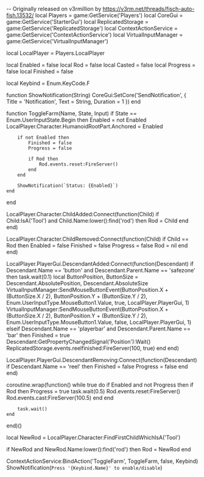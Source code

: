 -- Originally released on v3rmillion by https://v3rm.net/threads/fisch-auto-fish.13532/
local Players = game:GetService('Players')
local CoreGui = game:GetService('StarterGui')
local ReplicatedStorage = game:GetService('ReplicatedStorage')
local ContextActionService = game:GetService('ContextActionService')
local VirtualInputManager = game:GetService('VirtualInputManager')

local LocalPlayer = Players.LocalPlayer

local Enabled = false
local Rod = false
local Casted = false
local Progress = false
local Finished = false

local Keybind = Enum.KeyCode.F

function ShowNotification(String)
    CoreGui:SetCore('SendNotification', {
        Title = 'Notification',
        Text = String,
        Duration = 1
    })
end

function ToggleFarm(Name, State, Input)
    if State == Enum.UserInputState.Begin then
        Enabled = not Enabled
        LocalPlayer.Character.HumanoidRootPart.Anchored = Enabled
        
        if not Enabled then
            Finished = false
            Progress = false
            
            if Rod then
                Rod.events.reset:FireServer()
            end
        end
        
        ShowNotification(`Status: {Enabled}`)
    end
end

LocalPlayer.Character.ChildAdded:Connect(function(Child)
    if Child:IsA('Tool') and Child.Name:lower():find('rod') then
        Rod = Child
    end
end)

LocalPlayer.Character.ChildRemoved:Connect(function(Child)
    if Child == Rod then
        Enabled = false
        Finished = false
        Progress = false
        Rod = nil
    end
end)

LocalPlayer.PlayerGui.DescendantAdded:Connect(function(Descendant)
    if Descendant.Name == 'button' and Descendant.Parent.Name == 'safezone' then
        task.wait(0.1)
        local ButtonPosition, ButtonSize = Descendant.AbsolutePosition, Descendant.AbsoluteSize
        VirtualInputManager:SendMouseButtonEvent(ButtonPosition.X + (ButtonSize.X / 2), ButtonPosition.Y + (ButtonSize.Y / 2), Enum.UserInputType.MouseButton1.Value, true, LocalPlayer.PlayerGui, 1)
        VirtualInputManager:SendMouseButtonEvent(ButtonPosition.X + (ButtonSize.X / 2), ButtonPosition.Y + (ButtonSize.Y / 2), Enum.UserInputType.MouseButton1.Value, false, LocalPlayer.PlayerGui, 1)
    elseif Descendant.Name == 'playerbar' and Descendant.Parent.Name == 'bar' then
        Finished = true
        Descendant:GetPropertyChangedSignal('Position'):Wait()
        ReplicatedStorage.events.reelfinished:FireServer(100, true)
    end
end)

LocalPlayer.PlayerGui.DescendantRemoving:Connect(function(Descendant)
    if Descendant.Name == 'reel' then
        Finished = false
        Progress = false
    end
end)

coroutine.wrap(function()
    while true do
        if Enabled and not Progress then
            if Rod then
                Progress = true
                task.wait(0.5)
                Rod.events.reset:FireServer()
                Rod.events.cast:FireServer(100.5)
            end
        end
    
        task.wait()
    end
end)()

local NewRod = LocalPlayer.Character:FindFirstChildWhichIsA('Tool')

if NewRod and NewRod.Name:lower():find('rod') then
    Rod = NewRod
end

ContextActionService:BindAction('ToggleFarm', ToggleFarm, false, Keybind)
ShowNotification(`Press '{Keybind.Name}' to enable/disable`)
